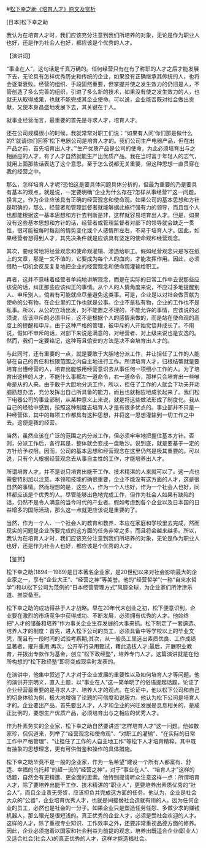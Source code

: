 #[松下幸之助《培育人才》原文及赏析](https://www.vrrw.net/wx/14757.html)

[日本]松下幸之助

我认为在培育人才时，我们应该充分注意到我们所培养的对象，无论是作为职业人也好，还是作为社会人也好，都应该是个优秀的人才。

【演讲词】

“事业在人”，这句话是千真万确的。任何经营只有在有了称职的人才之后才能发展下去，无论具有怎样优秀历史和传统的企业，如果没有正确继承其传统的人，也将会逐渐衰败。经营的组织、手段固然重要，但掌握并使之发生效力的仍旧是人，不管创造了多么完善的组织，引进了多么新的技术，如果没有使之发生效力的人，也就无从取得成果，也就不能完成其企业使命。可以说，企业能否既对社会做出贡献，又使本身昌盛地发展下去，其关键在于人。

就事业经营而言，最重要的首先是寻求人才，培育人才。

还在公司规模很小的时候，我就常常对职工们说：“如果有人问‘你们那是做什么的?’就请你们回答‘松下电器公司是培育人才的。我们公司生产电器产品，但在出产品之前，首先培育出人才。’”生产优质产品是公司的使命，为此必须培育出与之相适应的人才，有了人才自然就能生产出优质产品。我在当时富于年轻人的志气，就用上面那些话表达了这个意思。至于怎么说都无关重要，但这种思想一直贯穿在我的经营之中。

那么，怎样培育人才呢?恐怕这是要具体问题具体分析的，但最为重要的乃是要具有基本的观点，就是说，一定要明确“企业为什么存在?怎样从事经营?”这一问题，换言之，作为企业应该具有正确的经营观念和使命观。如果公司的基本思想和方针是明确的，那么，经营者和管理监督者就能够据此施行强有力的领导，而且每个人也都能根据这一基本思想和方针去判断是非，这样就容易培育出人才。但是，如果没有这些基本思想和方针的话，经营者或管理监督者对部下的领导就会缺乏一贯性，很可能被每时每刻的情势变化或个人感情所左右，不易于培育人才。因此，如果经营者想得到人才，其先决条件就是应该具有坚定的使命观和经营观念。

其次，要经常地将经营观念和使命观灌输、渗透给职工。假如经营观念只是写在纸上的文章，那是一文不值的，它要成为每个人的血肉，才能发挥作用。因此，必须借助一切机会反反复复地把企业的经营观念和使命观灌输给职工。

再者，这并不意味着经营者单纯地讲解观念，而是在实际的日常工作中去说那些应该说的话，纠正那些应该纠正的事情。从个人的人情角度来说，不应过多地提醒别人、申斥别人，倘若有可能就应尽量避免这类事。可是，企业是以对社会做贡献为使命的公有物，在企业里的工作也就是公事。企业不是私有物，企业的工作也不是私事。所以，从公的立场出发，对不能置之不理的，不能允许的事情，应该说的必须说，应该申斥的必须申斥，这不是根据个人的感情来做的，而是站在使命观的高度上的提醒和申斥。由于这种严格的管理，被申斥的人开始觉悟并成长了。不用说，假如不申斥的话，对部下来说是满意的，对经营者、对上级来说也是安逸的。然而，我们一定要铭记，这种苟且偷安的方法是决不会培育出人才的。

与此同时，还有重要的一点，就是要敢于大胆地分派工作，并让担任了工作的人能够在自己的责任和权限范围之内自主地进行工作。所谓培育人才，归根结蒂就是要培育出懂经营的人，培育出能够用经营意识去从事任何一项细小工作的人。为了培育出这样的人才，不能什么事都左一道命令，右一道命令，那样只会培育出一些唯命是从的人来。由于敢于大胆地分派工作，所以，担任了工作的人就会下功夫开动脑筋想办法，充分发挥出自己所具备的能力，而且也就相应地成长起来了。我们松下电器公司的事业部制，从某种意义上来说，就是将这些做法形成了制度化。我从自己的经验中感到，按照这种制度去培育人才是有很多优点的。事业部并不只是一种经营体，其中的每项工作都具有这种思想，并将这一思想灌输到一切工作之中去。这便是我的经营。

当然，虽然应该在广泛的范围之内分派工作，但必须牢牢地把握住基本方针。否则，分派工作后，各行其是，整体就会变成一盘散沙。说到底，就是要基于一定的方针给予权限。因而，公司的基本思想和经营观念在这里仍然是极其重要的。可以说，只有个人根据经营观念去从事自主性的工作，才能培养出人才。

所谓培育人才，并不是说只培育出能干工作、技术精湛的人来就可以了。这一点也需要特别加以注意。本领和技能的确很重要，企业不能没有这方面的人才，这是很自然的事情。然而理想的是，这些人，作为一个人也好，作为一个社会人也好，同样都应该是个优秀的人。尽管能够出色地完成工作，但作为社会人如果有缺陷的话，仍然不是令人满意的当今时代的产业者。假如考虑到各个企业以及日本国的日益增多的国际活动，那么这一点就更应该说是重要的了。

当然，作为一个人、一个社会人的教育和教养，本应在家庭和学校里去完成，然而现实的问题是企业所要完成的这方面的任务非常之多，而且将会越来越多。所以，我认为在培育人才时，我们应该充分注意到我们所培养的对象，无论是作为职业人也好，还是作为社会人也好，都应该是个优秀的人才。



【鉴赏】

松下幸之助(1894—1989)是日本著名企业家，是20世纪以来对社会影响最大的企业家之一，享有“企业大王”、“经营之神”等美誉。他的“经营哲学”(一称“自来水哲学”)和以松下公司为范例的“日本经营管理方式”风靡全球，为企业家们所津津乐道、推崇备至。

松下幸之助的成功得益于人才战略。早在20年代末创业之初，松下便意识到，企业要在激烈的市场竞争中获得成功、不断发展，必须拥有优秀的人才。他始终把“人才的储备和培养”作为事关企业生存发展的大事来抓。松下制定了一套遴选、培养人才的制度：首先，进入松下公司的员工，必须具备中等学校以上的毕业文凭，而且有一段时间的试验考察期;其次，从一般员工里选出素质优良、工作成绩显著者，擢升重用;再次，公开举行录用甄试，藉此选拔人才;最后，开展职业教育，并拨出专款作为基金，创立“松下政经塾”，培养专门人才。这篇演讲就是在他所构想的“松下政经塾”即将变成现实时发表的。

在演讲中，他集中叙述了人才对于企业发展的重要性以及如何培育人才等问题。他的演讲开宗明义，直入主题，以“事业在人”这一简单明了的俗语提起话题，论证了企业经营最重要的是寻求人才、培养人才的观点。在论证中，他以松下公司和自己的切身体验为例，极大地增强了论题的可信度和说服力。他认为松下公司是培育人才的。企业要出产品，首先要出人才，人才和企业的兴旺发展是息息相关的，是成正比例的，要想生产优质产品，必须培育出与之相应的优秀人才。

作为朴素务实的企业家，松下幸之助自然要讲述“怎样培育人才”这一问题。他如数家珍，侃侃道来，列举了“经营观念和使命观”、“对职工的灌输”、“在实际的日常工作中严格管理”、“让担任了工作的人自主地工作”等松下人才培育精粹。其中既有抽象的思想理念，更有可供借鉴和操作的具体措施。

松下幸之助毕竟不是一般的企业家，作为一名希望“建设一个所有人都富有、舒适、幸福的乌托邦”的超一流的“经营之神”，对于“事业在人”、“培育人才”这样的话题，自然会有更精邃、更全面的思索。他特别提请听众注意这样一点：所谓培育人才，除了要培养出能干工作、技术精湛的“职业人”，更要培养出素质优秀的“社会人”，而且企业责无旁贷，应该担负并完成这方面的任务。他认为，企业是社会大众的“公器”，企业培育优秀人才，也就是间接替社会造就有用的人。因为任何企业的员工，必然也是社会的一分子。如果企业只是塑造任劳任怨、多做少求的赚钱机器人，那么眼光是很短浅的。真正优秀的企业人才，必须是受社会欢迎的人才。这样的人才，除了重视专业知识、工作效率之外，还要非常重视品德方面的修养。因此，企业必须抱着以国家和社会利益为前提的观念，培养出既适合企业(职业人)又适合社会(社会人)的真正优秀的人才，这样才能造福社会。

